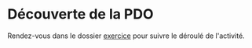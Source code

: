 # Découverte de la PDO
Rendez-vous dans le dossier [exercice](exercice) pour suivre le déroulé de l'activité.
